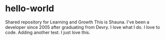 # hello-world
Shared repository for Learning and Growth
This is Shauna. I've been a developer since 2005 after graduating from Devry.
I love what I do. I love to code.
Adding another test. I just love this.
